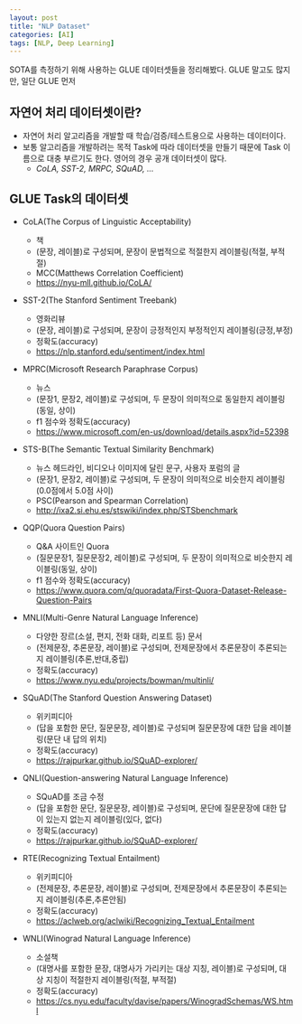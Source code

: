 ```yaml
---
layout: post
title: "NLP Dataset"
categories: [AI]
tags: [NLP, Deep Learning]
---
```


SOTA를 측정하기 위해 사용하는 GLUE 데이터셋들을 정리해봤다. GLUE 말고도 많지만, 일단 GLUE 먼저

## 자연어 처리 데이터셋이란?
- 자연어 처리 알고리즘을 개발할 때 학습/검증/테스트용으로 사용하는 데이터이다.
- 보통 알고리즘을 개발하려는 목적 Task에 따라 데이터셋을 만들기 때문에 Task 이름으로 대충 부르기도 한다. 영어의 경우 공개 데이터셋이 많다.
	- *CoLA, SST-2, MRPC, SQuAD, ...*

## GLUE Task의 데이터셋
- CoLA(The Corpus of Linguistic Acceptability)
	- 책
	- (문장, 레이블)로 구성되며, 문장이 문법적으로 적절한지 레이블링(적절, 부적절)
	- MCC(Matthews Correlation Coefficient)
	- <https://nyu-mll.github.io/CoLA/>

- SST-2(The Stanford Sentiment Treebank)
	- 영화리뷰
	- (문장, 레이블)로 구성되며, 문장이 긍정적인지 부정적인지 레이블링(긍정,부정)
	- 정확도(accuracy)
	- <https://nlp.stanford.edu/sentiment/index.html>

- MPRC(Microsoft Research Paraphrase Corpus)
	- 뉴스
	- (문장1, 문장2, 레이블)로 구성되며, 두 문장이 의미적으로 동일한지 레이블링(동일, 상이)
	- f1 점수와 정확도(accuracy)
	- <https://www.microsoft.com/en-us/download/details.aspx?id=52398>

- STS-B(The Semantic Textual Similarity Benchmark)
	- 뉴스 헤드라인, 비디오나 이미지에 달린 문구, 사용자 포럼의 글
	- (문장1, 문장2, 레이블)로 구성되며, 두 문장이 의미적으로 비슷한지 레이블링(0.0점에서 5.0점 사이)
	- PSC(Pearson and Spearman Correlation)
	- <http://ixa2.si.ehu.es/stswiki/index.php/STSbenchmark>

- QQP(Quora Question Pairs)
	- Q&A 사이트인 Quora
	- (질문문장1, 질문문장2, 레이블)로 구성되며, 두 문장이 의미적으로 비슷한지 레이블링(동일, 상이)
	- f1 점수와 정확도(accuracy)
	- <https://www.quora.com/q/quoradata/First-Quora-Dataset-Release-Question-Pairs>

- MNLI(Multi-Genre Natural Language Inference)
	- 다양한 장르(소설, 편지, 전화 대화, 리포트 등) 문서
	- (전제문장, 추론문장, 레이블)로 구성되며, 전제문장에서 추론문장이 추론되는지 레이블링(추론,반대,중립)
	- 정확도(accuracy)
	- <https://www.nyu.edu/projects/bowman/multinli/>

- SQuAD(The Stanford Question Answering Dataset)
	- 위키피디아
	- (답을 포함한 문단, 질문문장, 레이블)로 구성되며 질문문장에 대한 답을 레이블링(문단 내 답의 위치)
	- 정확도(accuracy)
	- <https://rajpurkar.github.io/SQuAD-explorer/>

- QNLI(Question-answering Natural Language Inference)
	- SQuAD를 조금 수정
	- (답을 포함한 문단, 질문문장, 레이블)로 구성되며, 문단에 질문문장에 대한 답이 있는지 없는지 레이블링(있다, 없다)
	- 정확도(accuracy)
	- <https://rajpurkar.github.io/SQuAD-explorer/>

- RTE(Recognizing Textual Entailment)
	- 위키피디아
	- (전제문장, 추론문장, 레이블)로 구성되며, 전제문장에서 추론문장이 추론되는지 레이블링(추론,추론안됨)
	- 정확도(accuracy)
	- <https://aclweb.org/aclwiki/Recognizing_Textual_Entailment>

- WNLI(Winograd Natural Language Inference)
	- 소설책
	- (대명사를 포함한 문장, 대명사가 가리키는 대상 지칭, 레이블)로 구성되며, 대상 지칭이 적절한지 레이블링(적절, 부적절)
	- 정확도(accuracy)
	- <https://cs.nyu.edu/faculty/davise/papers/WinogradSchemas/WS.html>
